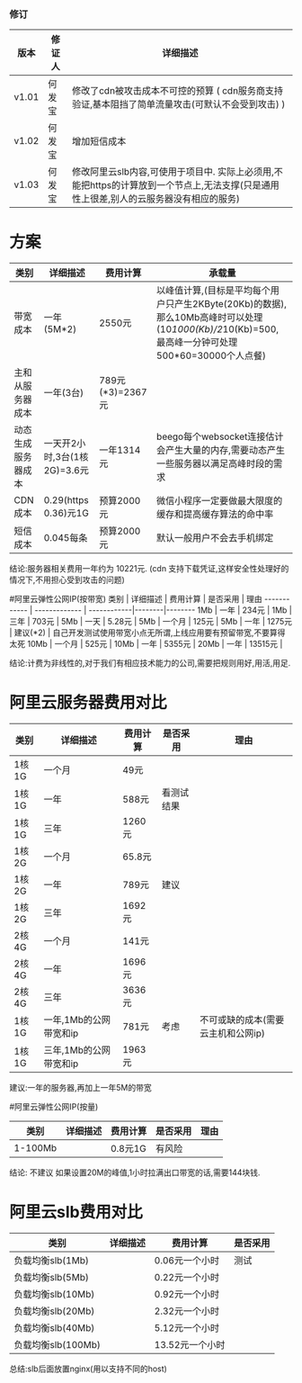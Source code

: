 ### 修订
版本 | 修证人|详细描述 |      
------------ | ------------|------
v1.01 | 何发宝|修改了cdn被攻击成本不可控的预算 ( cdn服务商支持验证,基本阻挡了简单流量攻击(可默认不会受到攻击) )   |   
v1.02 | 何发宝| 增加短信成本   |
v1.03 | 何发宝| 修改阿里云slb内容,可使用于项目中. 实际上必须用,不能把https的计算放到一个节点上,无法支撑(只是通用性上很差,别人的云服务器没有相应的服务)   |





# 方案
类别 | 详细描述 |  费用计算    | 承载量 
------------ | ------------- | ------------|-------
带宽成本 | 一年(5M*2)  |  2550元 |  以峰值计算,(目标是平均每个用户只产生2KByte(20Kb)的数据),那么10Mb高峰时可以处理(10*1000(Kb)/2*10(Kb)=500, 最高峰一分钟可处理500*60=30000个人点餐)
主和从服务器成本 | 一年(3台)  |  789元(*3)=2367元 |   
动态生成服务器成本 | 一天开2小时,3台(1核2G)=3.6元  | 一年1314元  |   beego每个websocket连接估计会产生大量的内存,需要动态产生一些服务器以满足高峰时段的需求
CDN成本 | 0.29(https 0.36)元1G  | 预算2000元  |   微信小程序一定要做最大限度的缓存和提高缓存算法的命中率
短信成本 | 0.045每条  | 预算2000元  |   默认一般用户不会去手机绑定


结论:服务器相关费用一年约为 10221元. (cdn 支持下载凭证,这样安全性处理好的情况下,不用担心受到攻击的问题)


 


#阿里云弹性公网IP(按带宽)
类别 | 详细描述 |  费用计算    | 是否采用 | 理由
------------ | ------------- | ------------|--------|--------
1Mb | 一年  |  234元 | 
1Mb | 三年  |  703元 | 
5Mb | 一天  |  5.28元 | 
5Mb | 一个月  |  125元 | 
5Mb | 一年  |  1275元 | 建议(*2) | 自己开发测试使用带宽小点无所谓,上线应用要有预留带宽,不要算得太死 
10Mb | 一个月  |  525元 | 
10Mb | 一年  |  5355元 | 
20Mb | 一年  |  13515元 | 


结论:计费为非线性的,对于我们有相应技术能力的公司,需要把规则用好,用活,用足. 





# 阿里云服务器费用对比
类别 | 详细描述 |  费用计算    | 是否采用 | 理由
------------ | ------------- | ------------|--------|--------
1核1G | 一个月  |  49元 | 
1核1G | 一年  |  588元 |   看测试结果 | 
1核1G | 三年  |  1260元 |    | 
1核2G | 一个月  |  65.8元 | 
1核2G | 一年  |  789元 |   建议 |
1核2G | 三年  |  1692元 | 
2核4G | 一个月  | 141元 | 
2核4G | 一年  | 1696元 | 
2核4G | 三年  | 3636元 | 
1核1G | 一年,1Mb的公网带宽和ip  |  781元 | 考虑   | 不可或缺的成本(需要云主机和公网ip)
1核1G | 三年,1Mb的公网带宽和ip  |  1963元 |    | 

建议:一年的服务器,再加上一年5M的带宽



#阿里云弹性公网IP(按量)

类别 | 详细描述 |  费用计算    | 是否采用 | 理由
------------ | ------------- | ------------|--------|--------
1-100Mb |   | 0.8元1G | 有风险 |

结论: 不建议 如果设置20M的峰值,1小时拉满出口带宽的话,需要144块钱.




# 阿里云slb费用对比

类别 | 详细描述 |  费用计算    | 是否采用
------------ | ------------- | ------------|--------
负载均衡slb(1Mb) |   | 0.06元一个小时  | 测试
负载均衡slb(5Mb) |   | 0.22元一个小时  | 
负载均衡slb(10Mb) |   | 0.92元一个小时  |
负载均衡slb(20Mb) |   | 2.32元一个小时  |
负载均衡slb(40Mb) |   | 5.12元一个小时  |
负载均衡slb(100Mb) |   | 13.52元一个小时  |

总结:slb后面放置nginx(用以支持不同的host)
